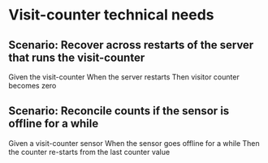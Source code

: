 # Visit-counter technical needs

## Scenario: Recover across restarts of the server that runs the visit-counter

  Given the visit-counter
  When the server restarts
  Then visitor counter becomes zero

## Scenario: Reconcile counts if the sensor is offline for a while

  Given a visit-counter sensor
  When the sensor goes offline for a while
  Then the counter re-starts from the last counter value

